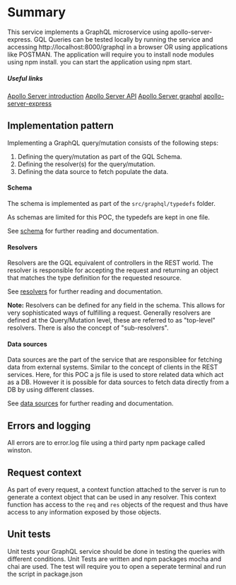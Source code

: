 # Summary
This service implements a GraphQL microservice using apollo-server-express.
GQL Queries can be tested locally by running the service and accessing http://localhost:8000/graphql in a browser OR using applications like POSTMAN.
The application will require you to install node modules using npm install.
you can start the application using npm start.

##### Useful links

[Apollo Server introduction](https://www.apollographql.com/docs/apollo-server/)
[Apollo Server API](https://www.apollographql.com/docs/apollo-server/api/apollo-server/)
[Apollo Server graphql](https://graphql.org/code/#javascript)
[apollo-server-express](https://www.npmjs.com/package/apollo-server-express)

## Implementation pattern

Implementing a GraphQL query/mutation consists of the following steps:

1) Defining the query/mutation as part of the GQL Schema.
2) Defining the resolver(s) for the query/mutation.
3) Defining the data source to fetch populate the data.

#### Schema

The schema is implemented as part of the `src/graphql/typedefs` folder.

As schemas are limited for this POC, the typedefs are kept in one file.

See [schema](https://www.apollographql.com/docs/apollo-server/schema/schema/) for further reading and documentation.


#### Resolvers

Resolvers are the GQL equivalent of controllers in the REST world. The resolver is responsible for accepting the request and returning an object that matches the type definition for the requested resource.

See [resolvers](https://www.apollographql.com/docs/apollo-server/data/resolvers/) for further reading and documentation.

**Note:** Resolvers can be defined for any field in the schema. This allows for very sophisticated ways of fulfilling a request. Generally resolvers are defined at the Query/Mutation level, these are referred to as "top-level" resolvers. There is also the concept of "sub-resolvers".

#### Data sources

Data sources are the part of the service that are responsiblee for fetching data from external systems. Similar to the concept of clients in the REST services. Here, for this POC a js file is used to store related data which act as a DB.
However it is possible for data sources to fetch data directly from a DB by using different classes.

See [data sources](https://www.apollographql.com/docs/apollo-server/data/data-sources/) for further reading and documentation.

## Errors and logging

All errors are to error.log file using a third party npm package called winston.

## Request context

As part of every request, a context function attached to the server is run to generate a context object that can be used in any resolver. This context function has access to the `req` and `res` objects of the request and thus have access to any information exposed by those objects.

## Unit tests

Unit tests your GraphQL service should be done in testing the queries with different conditions. Unit Tests are written and npm packages mocha and chai are used. The test will require you to open a seperate terminal and run the script in package.json